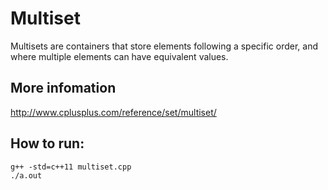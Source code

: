 # Multiset

Multisets are containers that store elements following a specific order, and where multiple elements can have equivalent values.

## More infomation

http://www.cplusplus.com/reference/set/multiset/

## How to run:
```
g++ -std=c++11 multiset.cpp
./a.out
```